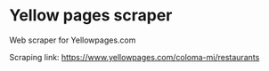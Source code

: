 # Yellow pages scraper
Web scraper for Yellowpages.com

Scraping link: https://www.yellowpages.com/coloma-mi/restaurants
